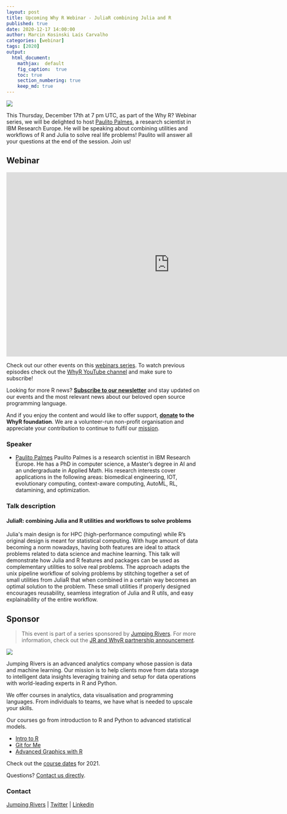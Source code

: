```yaml
---
layout: post
title: Upcoming Why R Webinar - JuliaR combining Julia and R
published: true
date: 2020-12-17 14:00:00
author: Marcin Kosinski Laís Carvalho
categories: [webinar]
tags: [2020]
output:
  html_document:
    mathjax:  default
    fig_caption:  true
    toc: true
    section_numbering: true
    keep_md: true
---
```


<img src="/foundation/images/fulls/webinars/paulito.jpg" class="fit image">

This Thursday, December 17th at 7 pm UTC, as part of the Why R? Webinar series, we will be delighted to host [Paulito Palmes](https://www.linkedin.com/in/paulitopalmes), a research scientist in IBM Research Europe. He will be speaking about combining utilities and workflows of R and Julia to solve real life problems! Paulito  will answer all your questions at the end of the session. Join us!


## Webinar

<iframe width="850" height="480" src="https://www.youtube.com/embed/B8COgzAVNmU" frameborder="0" allow="accelerometer; autoplay; clipboard-write; encrypted-media; gyroscope; picture-in-picture" allowfullscreen></iframe>

Check out our other events on this [webinars series](whyr.pl/webinars/). To watch previous episodes check out the [WhyR YouTube channel](youtube.com/WhyRFoundationVideos) and make sure to subscribe!

Looking for more R news? [**Subscribe to our newsletter**](http://whyr.pl/subscribe/) and stay updated on our events and the most relevant news about our beloved open source programming language.

And if you enjoy the content and would like to offer support, **[donate](whyr.pl/donate/) to the WhyR foundation**. We are a volunteer-run non-profit organisation and appreciate your contribution to continue to fulfil our [mission](http://whyr.pl/foundation/about/).


### Speaker
- [Paulito Palmes](https://www.linkedin.com/in/paulitopalmes)
     Paulito Palmes is a research scientist in IBM Research Europe. He has a PhD in computer science, a Master’s degree in AI and an undergraduate in Applied Math. His research interests cover applications in the following areas: biomedical engineering, IOT, evolutionary computing, context-aware computing, AutoML, RL, datamining, and optimization.

### Talk description  

#### JuliaR: combining Julia and R utilities and workflows to solve problems

Julia's main design is for HPC (high-performance computing) while R’s original design is meant for statistical computing. With huge amount of data becoming a norm nowadays, having both features are ideal to attack problems related to data science and machine learning. This talk will demonstrate how Julia and R features and packages can be used as complementary utilities to solve real problems. The approach adapts the unix pipeline workflow of solving problems by stitching together a set of small utilities from JuliaR that when combined in a certain way becomes an optimal solution to the problem. These small utilities if properly designed encourages reusability, seamless integration of Julia and R utils, and easy explainability of the entire workflow.


## Sponsor
> This event is part of a series sponsored by [Jumping Rivers](https://www.jumpingrivers.com/). For more information, check out the [JR and WhyR partnership announcement](https://www.jumpingrivers.com/blog/jumping-rivers-whyr-partnership/).

<img src="/foundation/images/fulls/supporting-grant/jr_sponsor.png" class="fit image">


Jumping Rivers is an advanced analytics company whose passion is data and machine learning. Our mission is to help clients move from data storage to intelligent data insights leveraging training and setup for data operations with world-leading experts in R and Python.  

We offer courses in analytics, data visualisation and programming languages. From individuals to teams, we have what is needed to upscale your skills. 

Our courses go from introduction to R and Python to advanced statistical models. 
* [Intro to R](https://www.jumpingrivers.com/training/course/introduction-to-r/?event=1369)
* [Git for Me](https://www.jumpingrivers.com/training/course/git-for-me/?event=1402)
* [Advanced Graphics with R](https://www.jumpingrivers.com/training/course/advanced-graphics-ggplot2-r/?event=1378)

Check out the [course dates](https://www.jumpingrivers.com/training/public/) for 2021. 

Questions? [Contact us directly](https://www.jumpingrivers.com/online-training-enquiry/). 


### Contact
[Jumping Rivers](https://www.jumpingrivers.com/)  |  [Twitter](https://twitter.com/jumping_uk)  |  [Linkedin](https://www.linkedin.com/company/jumping-rivers-ltd/)
